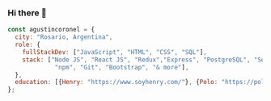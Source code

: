 ### Hi there 👋

<!--
**agustincoronel1/agustincoronel1** is a ✨ _special_ ✨ repository because its `README.md` (this file) appears on your GitHub profile.

Here are some ideas to get you started:

- 🔭 I’m currently working on ...
- 🌱 I’m currently learning ...
- 👯 I’m looking to collaborate on ...
- 🤔 I’m looking for help with ...
- 💬 Ask me about ...
- 📫 How to reach me: ...
- 😄 Pronouns: ...
- ⚡ Fun fact: ...
-->
```js
const agustincoronel = {
  city: "Rosario, Argentina",
  role: {
    fullStackDev: ["JavaScript", "HTML", "CSS", "SQL"],
    stack: ["Node JS", "React JS", "Redux","Express", "PostgreSQL", "Sequelize", 
             "npm", "Git", "Bootstrap", "& more"],
  },
  education: [{Henry: "https://www.soyhenry.com/"}, {Polo: "https://polotecnologico.net/"}],
};
```
